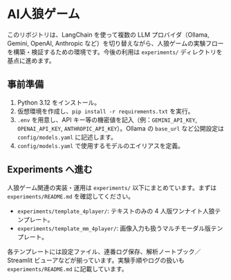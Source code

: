 # AI人狼ゲーム

このリポジトリは、LangChain を使って複数の LLM プロバイダ（Ollama, Gemini, OpenAI, Anthropic など）を切り替えながら、人狼ゲームの実験フローを構築・検証するための環境です。今後の利用は `experiments/` ディレクトリを基点に進めます。

## 事前準備
1. Python 3.12 をインストール。
2. 仮想環境を作成し、`pip install -r requirements.txt` を実行。
3. `.env` を用意し、API キー等の機密値を記入（例：`GEMINI_API_KEY`, `OPENAI_API_KEY`, `ANTHROPIC_API_KEY`）。Ollama の `base_url` など公開設定は `config/models.yaml` に記述します。
4. `config/models.yaml` で使用するモデルのエイリアスを定義。

## Experiments へ進む
人狼ゲーム関連の実装・運用は `experiments/` 以下にまとめています。まずは `experiments/README.md` を確認してください。

- `experiments/template_4player/`: テキストのみの 4 人版ワンナイト人狼テンプレート。
- `experiments/template_mm_4player/`: 画像入力も扱うマルチモーダル版テンプレート。

各テンプレートには設定ファイル、連番ログ保存、解析ノートブック／Streamlit ビューアなどが揃っています。実験手順やログの扱いも `experiments/README.md` に記載しています。
